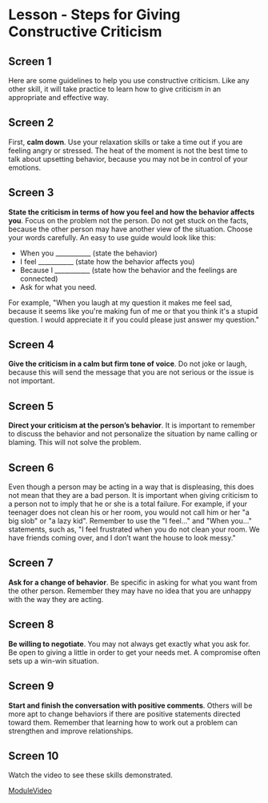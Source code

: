 # Lesson - Steps for Giving Constructive Criticism

## Screen 1
Here are some guidelines to help you use constructive criticism. Like any other skill, it will take practice to learn how to give criticism in an appropriate and effective way.

## Screen 2
First, **calm down**. Use your relaxation skills or take a time out if you are feeling angry or stressed. The heat of the moment is not the best time to talk about upsetting behavior, because you may not be in control of your emotions.

## Screen 3
**State the criticism in terms of how you feel and how the behavior affects you**. Focus on the problem not the person. Do not get stuck on the facts, because the other person may have another view of the situation. Choose your words carefully. An easy to use guide would look like this:

- When you ___________ (state the behavior)
- I feel ___________ (state how the behavior affects you)
- Because I ___________ (state how the behavior and the feelings are connected)
- Ask for what you need.

For example, "When you laugh at my question it makes me feel sad, because it seems like you're making fun of me or that you think it's a stupid question. I would appreciate it if you could please just answer my question."

## Screen 4
**Give the criticism in a calm but firm tone of voice**. Do not joke or laugh, because this will send the message that you are not serious or the issue is not important.

## Screen 5
**Direct your criticism at the person’s behavior**. It is important to remember to discuss the behavior and not personalize the situation by name calling or blaming. This will not solve the problem.

## Screen 6
Even though a person may be acting in a way that is displeasing, this does not mean that they are a bad person. It is important when giving criticism to a person not to imply that he or she is a total failure. For example, if your teenager does not clean his or her room, you would not call him or her "a big slob" or "a lazy kid". Remember to use the "I feel..." and "When you..." statements, such as, "I feel frustrated when you do not clean your room. We have friends coming over, and I don’t want the house to look messy."

## Screen 7
**Ask for a change of behavior**. Be specific in asking for what you want from the other person. Remember they may have no idea that you are unhappy with the way they are acting.

## Screen 8
**Be willing to negotiate**. You may not always get exactly what you ask for. Be open to giving a little in order to get your needs met. A compromise often sets up a win-win situation.

## Screen 9
**Start and finish the conversation with positive comments**. Others will be more apt to change behaviors if there are positive statements directed toward them. Remember that learning how to work out a problem can strengthen and improve relationships.

## Screen 10
Watch the video to see these skills demonstrated.

[ModuleVideo](videos/StepsForGivingConstructiveCriticism1.mp4)

